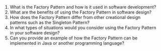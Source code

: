 

1. What is the Factory Pattern and how is it used in software development?
2. What are the benefits of using the Factory Pattern in software design?
3. How does the Factory Pattern differ from other creational design patterns such as the Singleton Pattern?
4. In what types of situations would you consider using the Factory Pattern in your software design?
5. Can you provide an example of how the Factory Pattern can be implemented in Java or another programming language?